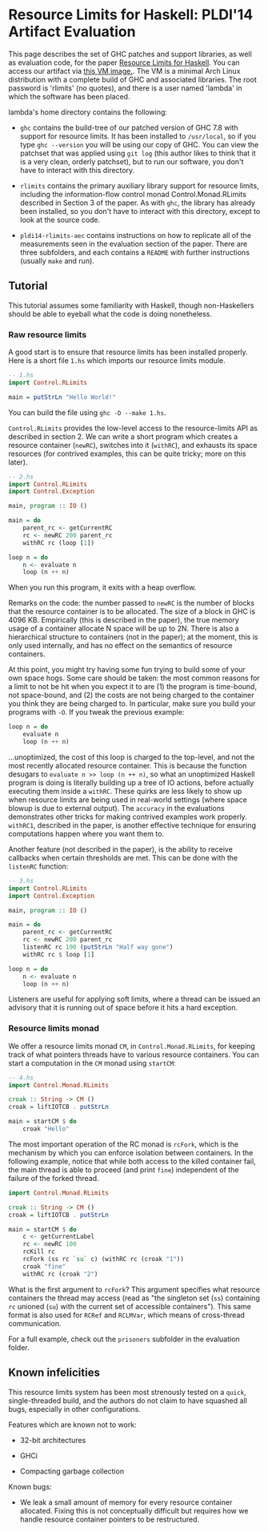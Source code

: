 # Resource Limits for Haskell: PLDI'14 Artifact Evaluation

This page describes the set of GHC patches and support libraries, as
well as evaluation code, for the paper
[Resource Limits for Haskell](http://example.com).  You can access our artifact via
[this VM image.](http://example.com).  The VM is a minimal Arch Linux
distribution with a complete build of GHC and associated libraries.  The
root password is 'rlimits' (no quotes), and there is a user named
'lambda' in which the software has been placed.

lambda's home directory contains the following:

* `ghc` contains the build-tree of our patched version of GHC 7.8 with
  support for resource limits.  It has been installed to `/usr/local`,
  so if you type `ghc --version` you will be using our copy of GHC.
  You can view the patchset that was applied using `git log` (this
  author likes to think that it is a very clean, orderly patchset), but
  to run our software, you don't have to interact with this directory.

* `rlimits` contains the primary auxiliary library support for resource
  limits, including the information-flow control monad
  Control.Monad.RLimits described in Section 3 of the paper.  As with
  `ghc`, the library has already been installed, so you don't have to
  interact with this directory, except to look at the source code.

* `pldi14-rlimits-aec` contains instructions on how to replicate all
  of the measurements seen in the evaluation section of the paper.
  There are three subfolders, and each contains a `README` with further
  instructions (usually `make` and run).

## Tutorial

This tutorial assumes some familiarity with Haskell, though
non-Haskellers should be able to eyeball what the code is doing
nonetheless.

### Raw resource limits

A good start is to ensure that resource limits has been
installed properly. Here is a short file `1.hs` which imports our
resource limits module.

```haskell
-- 1.hs
import Control.RLimits

main = putStrLn "Hello World!"
```

You can build the file using `ghc -O --make 1.hs`.

`Control.RLimits` provides the low-level access to the resource-limits
API as described in section 2.  We can write a short program which
creates a resource container (`newRC`), switches into it (`withRC`), and
exhausts its space resources (for contrived examples, this can be quite
tricky; more on this later).

```haskell
-- 2.hs
import Control.RLimits
import Control.Exception

main, program :: IO ()

main = do
    parent_rc <- getCurrentRC
    rc <- newRC 200 parent_rc
    withRC rc (loop [1])

loop n = do
    n <- evaluate n
    loop (n ++ n)
```

When you run this program, it exits with a heap overflow.

Remarks on the code: the number passed to `newRC` is the number of
blocks that the resource container is to be allocated.  The size of a
block in GHC is 4096 KB.  Empirically (this is described in the paper),
the true memory usage of a container allocate N space will be up to 2N.
There is also a hierarchical structure to containers (not in the paper);
at the moment, this is only used internally, and has no effect on the
semantics of resource containers.

At this point, you might try having some fun trying to build some of
your own space hogs.  Some care should be taken: the most common reasons
for a limit to not be hit when you expect it to are (1) the program is
time-bound, not space-bound, and (2) the costs are not being charged to
the container you think they are being charged to.  In particular, make
sure you build your programs with `-O`.  If you tweak the previous
example:

```haskell
loop n = do
    evaluate n
    loop (n ++ n)
```

...unoptimized, the cost of this loop is charged to the top-level, and
not the most recently allocated resource container.  This is because the
function desugars to `evaluate n >> loop (n ++ n)`, so what an
unoptimized Haskell program is doing is literally building up a tree of
IO actions, before actually executing them inside a `withRC`.  These
quirks are less likely to show up when resource limits are being used in
real-world settings (where space blowup is due to external output).  The
`accuracy` in the evaluations demonstrates other tricks for making
contrived examples work properly.  `withRC1`, described in the paper,
is another effective technique for ensuring computations happen where
you want them to.

Another feature (not described in the paper), is the ability to receive
callbacks when certain thresholds are met.  This can be done with the
`listenRC` function:

```haskell
-- 3.hs
import Control.RLimits
import Control.Exception

main, program :: IO ()

main = do
    parent_rc <- getCurrentRC
    rc <- newRC 200 parent_rc
    listenRC rc 100 (putStrLn "Half way gone")
    withRC rc $ loop [1]

loop n = do
    n <- evaluate n
    loop (n ++ n)
```

Listeners are useful for applying soft limits, where a thread can be
issued an advisory that it is running out of space before it hits a hard
exception.

### Resource limits monad

We offer a resource limits monad `CM`, in `Control.Monad.RLimits`, for
keeping track of what pointers threads have to various resource
containers.  You can start a computation in the `CM` monad using
`startCM`:

```haskell
-- 4.hs
import Control.Monad.RLimits

croak :: String -> CM ()
croak = liftIOTCB . putStrLn

main = startCM $ do
    croak "Hello"
```

The most important operation of the RC monad is `rcFork`, which is the
mechanism by which you can enforce isolation between containers.  In
the following example, notice that while both access to the killed
container fail, the main thread is able to proceed (and print `fine`)
independent of the failure of the forked thread.

```haskell
import Control.Monad.RLimits

croak :: String -> CM ()
croak = liftIOTCB . putStrLn

main = startCM $ do
    c <- getCurrentLabel
    rc <- newRC 100
    rcKill rc
    rcFork (ss rc `su` c) (withRC rc (croak "1"))
    croak "fine"
    withRC rc (croak "2")
```

What is the first argument to `rcFork`?  This argument specifies
what resource containers the thread may access (read as "the
singleton set (`ss`) containing `rc` unioned (`su`) with the
current set of accessible containers").  This same format is also
used for `RCRef` and `RCLMVar`, which means of cross-thread
communication.

For a full example, check out the `prisoners` subfolder in the
evaluation folder.

## Known infelicities

This resource limits system has been most strenously tested on a
`quick`, single-threaded build, and the authors do not claim to have
squashed all bugs, especially in other configurations.

Features which are known not to work:

* 32-bit architectures

* GHCi

* Compacting garbage collection

Known bugs:

* We leak a small amount of memory for every resource container
  allocated.  Fixing this is not conceptually difficult but requires
  how we handle resource container pointers to be restructured.
